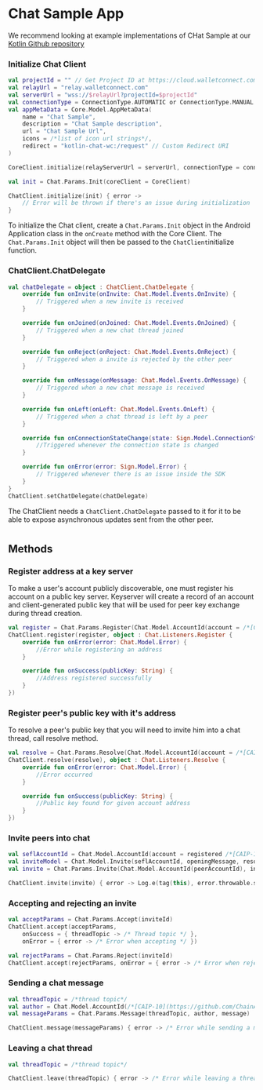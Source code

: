 # Chat Sample App

We recommend looking at example implementations of CHat Sample at our [Kotlin Github repository](https://github.com/WalletConnect/WalletConnectKotlinV2/tree/develop/chat/sample)

### **Initialize Chat Client**

```kotlin
val projectId = "" // Get Project ID at https://cloud.walletconnect.com/
val relayUrl = "relay.walletconnect.com"
val serverUrl = "wss://$relayUrl?projectId=$projectId"
val connectionType = ConnectionType.AUTOMATIC or ConnectionType.MANUAL
val appMetaData = Core.Model.AppMetaData(
    name = "Chat Sample",
    description = "Chat Sample description",
    url = "Chat Sample Url",
    icons = /*list of icon url strings*/,
    redirect = "kotlin-chat-wc:/request" // Custom Redirect URI
)

CoreClient.initialize(relayServerUrl = serverUrl, connectionType = connectionType, application = this, metaData = appMetaData)

val init = Chat.Params.Init(coreClient = CoreClient)

ChatClient.initialize(init) { error ->
    // Error will be thrown if there's an issue during initialization
}
```

To initialize the Chat client, create a `Chat.Params.Init` object in the Android Application class in the `onCreate` method with the Core Client. The `Chat.Params.Init` object will then be passed to the `ChatClient`initialize function.

### **ChatClient.ChatDelegate**

```kotlin
val chatDelegate = object : ChatClient.ChatDelegate {
    override fun onInvite(onInvite: Chat.Model.Events.OnInvite) {
        // Triggered when a new invite is received
    }

    override fun onJoined(onJoined: Chat.Model.Events.OnJoined) {
        // Triggered when a new chat thread joined
    }

    override fun onReject(onReject: Chat.Model.Events.OnReject) {
        // Triggered when a invite is rejected by the other peer
    }

    override fun onMessage(onMessage: Chat.Model.Events.OnMessage) {
        // Triggered when a new chat message is received
    }

    override fun onLeft(onLeft: Chat.Model.Events.OnLeft) {
        // Triggered when a chat thread is left by a peer
    }

    override fun onConnectionStateChange(state: Sign.Model.ConnectionState) {
        //Triggered whenever the connection state is changed
    }

    override fun onError(error: Sign.Model.Error) {
        // Triggered whenever there is an issue inside the SDK
    }
}
ChatClient.setChatDelegate(chatDelegate)
```

The ChatClient needs a `ChatClient.ChatDelegate` passed to it for it to be able to expose asynchronous updates sent from the other peer.

#
## **Methods**

### **Register address at a key server**

To make a user's account publicly discoverable, one must register his account on a public key server. Keyserver will create a record of an account and client-generated public key that will be used for peer key exchange during thread creation.

```kotlin
val register = Chat.Params.Register(Chat.Model.AccountId(account = /*[CAIP-10](https://github.com/ChainAgnostic/CAIPs/blob/master/CAIPs/caip-10.md) compatible accountId*/))
ChatClient.register(register, object : Chat.Listeners.Register {
    override fun onError(error: Chat.Model.Error) {
        //Error while registering an address
    }

    override fun onSuccess(publicKey: String) {
        //Address registered successfully
    }
})
```

### **Register peer's public key with it's address**

To resolve a peer's public key that you will need to invite him into a chat thread, call resolve method.

```kotlin
val resolve = Chat.Params.Resolve(Chat.Model.AccountId(account = /*[CAIP-10](https://github.com/ChainAgnostic/CAIPs/blob/master/CAIPs/caip-10.md) compatible accountId*/)
ChatClient.resolve(resolve), object : Chat.Listeners.Resolve {
    override fun onError(error: Chat.Model.Error) {
        //Error occurred
    }

    override fun onSuccess(publicKey: String) {
        //Public key found for given account address
    }
})
```

### **Invite peers into chat**

```kotlin
val seflAccountId = Chat.Model.AccountId(account = registered /*[CAIP-10](https://github.com/ChainAgnostic/CAIPs/blob/master/CAIPs/caip-10.md) compatible accountId*/)
val inviteModel = Chat.Model.Invite(seflAccountId, openingMessage, resolvedPublicKey)
val invite = Chat.Params.Invite(Chat.Model.AccountId(peerAccountId), inviteModel)

ChatClient.invite(invite) { error -> Log.e(tag(this), error.throwable.stackTraceToString()) }
```

### **Accepting and rejecting an invite**

```kotlin
val acceptParams = Chat.Params.Accept(inviteId)
ChatClient.accept(acceptParams,
    onSuccess = { threadTopic -> /* Thread topic */ },
    onError = { error -> /* Error when accepting */ })
```

```kotlin
val rejectParams = Chat.Params.Reject(inviteId)
ChatClient.accept(rejectParams, onError = { error -> /* Error when rejecting */ })
```

### **Sending a chat message**

```kotlin
val threadTopic = /*thread topic*/
val author = Chat.Model.AccountId(/*[CAIP-10](https://github.com/ChainAgnostic/CAIPs/blob/master/CAIPs/caip-10.md) compatible accountId*/)
val messageParams = Chat.Params.Message(threadTopic, author, message)

ChatClient.message(messageParams) { error -> /* Error while sending a message */ }
```

### **Leaving a chat thread**

```kotlin
val threadTopic = /*thread topic*/

ChatClient.leave(threadTopic) { error -> /* Error while leaving a thread */ }
```
